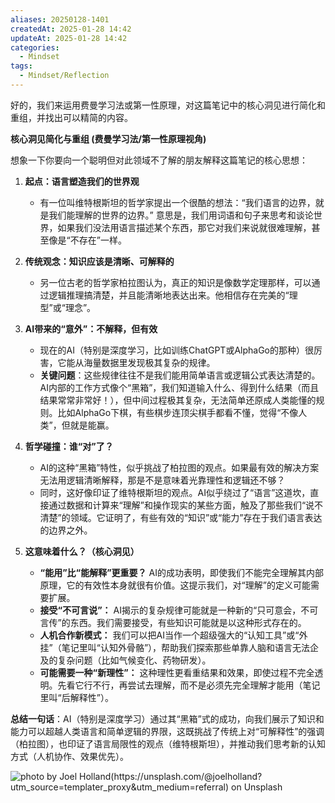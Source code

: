 ```yaml
---
aliases: 20250128-1401
createdAt: 2025-01-28 14:42
updateAt: 2025-01-28 14:42
categories:
  - Mindset
tags:
  - Mindset/Reflection
---
```

好的，我们来运用费曼学习法或第一性原理，对这篇笔记中的核心洞见进行简化和重组，并找出可以精简的内容。

**核心洞见简化与重组 (费曼学习法/第一性原理视角)**

想象一下你要向一个聪明但对此领域不了解的朋友解释这篇笔记的核心思想：

1.  **起点：语言塑造我们的世界观**
    *   有一位叫维特根斯坦的哲学家提出一个很酷的想法：“我们语言的边界，就是我们能理解的世界的边界。” 意思是，我们用词语和句子来思考和谈论世界，如果我们没法用语言描述某个东西，那它对我们来说就很难理解，甚至像是“不存在”一样。

2.  **传统观念：知识应该是清晰、可解释的**
    *   另一位古老的哲学家柏拉图认为，真正的知识是像数学定理那样，可以通过逻辑推理搞清楚，并且能清晰地表达出来。他相信存在完美的“理型”或“理念”。

3.  **AI带来的“意外”：不解释，但有效**
    *   现在的AI（特别是深度学习，比如训练ChatGPT或AlphaGo的那种）很厉害，它能从海量数据里发现极其复杂的规律。
    *   **关键问题**：这些规律往往不是我们能用简单语言或逻辑公式表达清楚的。AI内部的工作方式像个“黑箱”，我们知道输入什么、得到什么结果（而且结果常常非常好！），但中间过程极其复杂，无法简单还原成人类能懂的规则。比如AlphaGo下棋，有些棋步连顶尖棋手都看不懂，觉得“不像人类”，但就是能赢。

4.  **哲学碰撞：谁“对”了？**
    *   AI的这种“黑箱”特性，似乎挑战了柏拉图的观点。如果最有效的解决方案无法用逻辑清晰解释，那是不是意味着光靠理性和逻辑还不够？
    *   同时，这好像印证了维特根斯坦的观点。AI似乎绕过了“语言”这道坎，直接通过数据和计算来“理解”和操作现实的某些方面，触及了那些我们“说不清楚”的领域。它证明了，有些有效的“知识”或“能力”存在于我们语言表达的边界之外。

5.  **这意味着什么？（核心洞见）**
    *   **“能用”比“能解释”更重要？** AI的成功表明，即使我们不能完全理解其内部原理，它的有效性本身就很有价值。这提示我们，对“理解”的定义可能需要扩展。
    *   **接受“不可言说”：** AI揭示的复杂规律可能就是一种新的“只可意会，不可言传”的东西。我们需要接受，有些知识可能就是以这种形式存在的。
    *   **人机合作新模式：** 我们可以把AI当作一个超级强大的“认知工具”或“外挂”（笔记里叫“认知外骨骼”），帮助我们探索那些单靠人脑和语言无法企及的复杂问题（比如气候变化、药物研发）。
    *   **可能需要一种“新理性”：** 这种理性更看重结果和效果，即使过程不完全透明。先看它行不行，再尝试去理解，而不是必须先完全理解才能用（笔记里叫“后解释性”）。

**总结一句话**：AI（特别是深度学习）通过其“黑箱”式的成功，向我们展示了知识和能力可以超越人类语言和简单逻辑的界限，这既挑战了传统上对“可解释性”的强调（柏拉图），也印证了语言局限性的观点（维特根斯坦），并推动我们思考新的认知方式（人机协作、效果优先）。


![photo by Joel Holland(https://unsplash.com/@joelholland?utm_source=templater_proxy&utm_medium=referral) on Unsplash](https://images.unsplash.com/photo-1470240731273-7821a6eeb6bd?crop=entropy&cs=srgb&fm=jpg&ixid=M3w2NDU1OTF8MHwxfHJhbmRvbXx8fHx8fHx8fDE3MzgwNDY1MjZ8&ixlib=rb-4.0.3&q=85&w=800&h=800)
